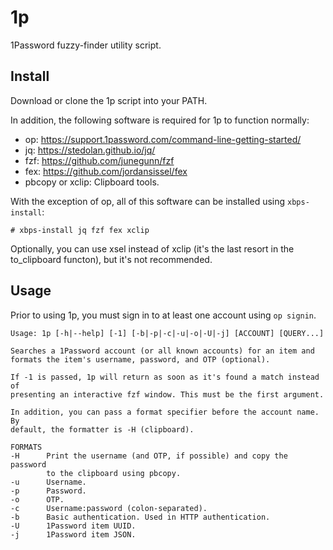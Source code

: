 # 1p

1Password fuzzy-finder utility script.

## Install

Download or clone the 1p script into your PATH.

In addition, the following software is required for 1p to function
normally:

- op: <https://support.1password.com/command-line-getting-started/>
- jq: <https://stedolan.github.io/jq/>
- fzf: <https://github.com/junegunn/fzf>
- fex: <https://github.com/jordansissel/fex>
- pbcopy or xclip: Clipboard tools.

With the exception of op, all of this software can be installed using
`xbps-install`:

    # xbps-install jq fzf fex xclip

Optionally, you can use xsel instead of xclip (it's the last resort in
the to_clipboard functon), but it's not recommended.

## Usage

Prior to using 1p, you must sign in to at least one account using `op
signin`.

```
Usage: 1p [-h|--help] [-1] [-b|-p|-c|-u|-o|-U|-j] [ACCOUNT] [QUERY...]

Searches a 1Password account (or all known accounts) for an item and
formats the item's username, password, and OTP (optional).

If -1 is passed, 1p will return as soon as it's found a match instead of
presenting an interactive fzf window. This must be the first argument.

In addition, you can pass a format specifier before the account name. By
default, the formatter is -H (clipboard).

FORMATS
-H      Print the username (and OTP, if possible) and copy the password
        to the clipboard using pbcopy.
-u      Username.
-p      Password.
-o      OTP.
-c      Username:password (colon-separated).
-b      Basic authentication. Used in HTTP authentication.
-U      1Password item UUID.
-j      1Password item JSON.
```
